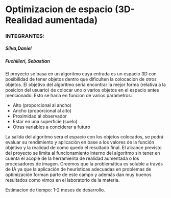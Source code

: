 # Optimizacion de espacio (3D-Realidad aumentada)
### INTEGRANTES:
##### Silva,Daniel
##### Fuchilieri, Sebastian

El proyecto se basa en un algoritmo cuya entrada es un espacio 3D con posibilidad de tener objetos dentro que dificulten la colocacion de otros objetos.
El objetivo del algoritmo seria encontrar la mejor forma (relativa a la posicion del usuario) de colocar uno o varios objetos en el espacio antes mencionado. Esto se haria en funcion de varios parametros:
- Alto (proporcional al ancho)
- Ancho (proporcional al alto)
- Proximidad al observador
- Estar en una superficie (suelo)
- Otras variables a conciderar a futuro

La salida del algoritmo sera el espacio con los objetos colocados, se podrá evaluar su rendimiento y aplicación en base a los valores de la función objetivo y la realidad de como quedo el resultado final.
El alcance previsto del proyecto se limita al funcionamiento interno del algoritmo sin tener en cuenta el acople de la herramienta de realidad aumentada o los procesadores de imagen. Creemos que la problemática es soluble a través de IA ya que la aplicación de heurísticas adecuadas en problemas de optimización forman parte de este campo y además dan muy buenos resultados como vimos en el laboratorio de la materia.

Estimacion de tiempo:
1-2 meses de desarrollo.